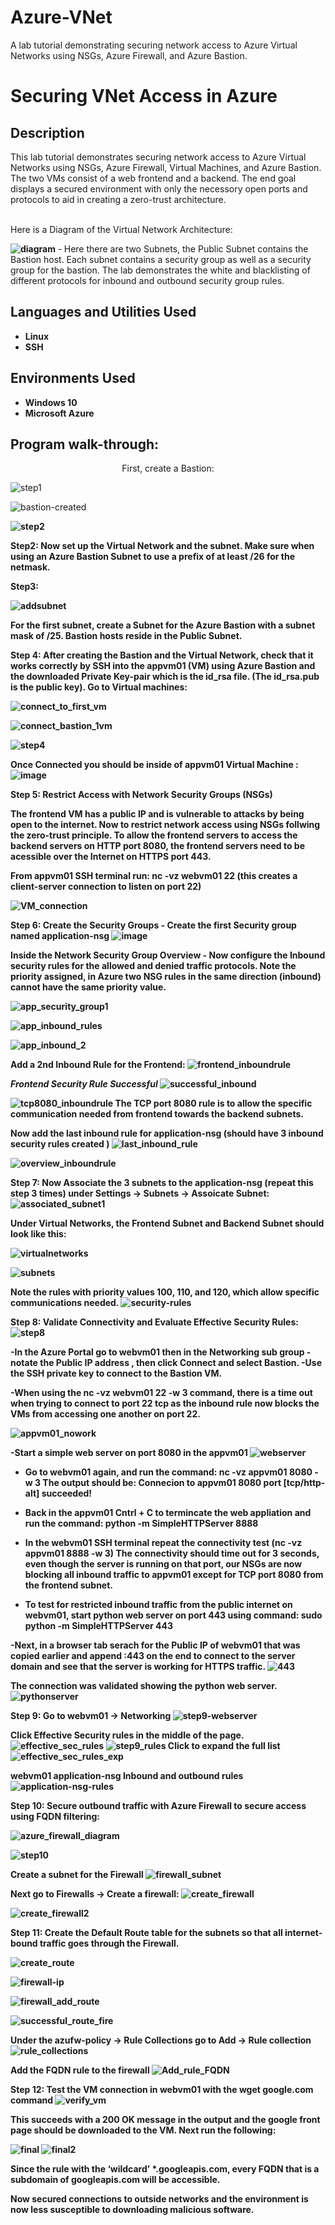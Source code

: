 # Azure-VNet
A lab tutorial demonstrating securing network access to Azure Virtual Networks using NSGs, Azure Firewall, and Azure Bastion. 


<h1>Securing VNet Access in Azure</h1>

 

<h2>Description</h2>
This lab tutorial demonstrates securing network access to Azure Virtual Networks using NSGs, Azure Firewall, Virtual Machines, and Azure Bastion. The two VMs consist of a web frontend and a backend. The end goal displays a secured environment with only the necessory open ports and protocols to aid in creating a zero-trust architecture.
<br></br>

Here is a Diagram of the Virtual Network Architecture:

<b> ![diagram](https://github.com/brireyn/Azure-VNet/assets/96150916/edc7b9b5-bcdc-4f91-b117-20a3e8ce8a45)</b>
-<b> </b>
Here there are two Subnets, the Public Subnet contains the Bastion host. Each subnet contains a security group as well as a security group for the bastion. The lab demonstrates the white and blacklisting of different protocols for inbound and outbound security group rules.

<h2>Languages and Utilities Used</h2>

- <b>Linux</b> 
- <b>SSH</b>

<h2>Environments Used </h2>

- <b>Windows 10</b>
- <b>Microsoft Azure</b>

<h2>Program walk-through:</h2>

<p align="center">
First, create a Bastion: <br/>

![step1](https://github.com/brireyn/Azure-VNet/assets/96150916/7748ef5c-3d8a-4beb-8959-fda25b4d4c20)

![bastion-created](https://github.com/brireyn/Azure-VNet/assets/96150916/326a3783-9196-43a2-9ca9-e5c67f6c2137) 
<b>


![step2](https://github.com/brireyn/Azure-VNet/assets/96150916/e707e765-7106-4fca-89ef-7510c574d326)

Step2: 
Now set up the Virtual Network and the subnet. Make sure when using an Azure Bastion Subnet to use a prefix of at least /26 for the netmask. 

 Step3: 
 
![addsubnet](https://github.com/brireyn/Azure-VNet/assets/96150916/a6972497-28fa-4e2c-adbe-d45dfd87c250)

For the first subnet, create a Subnet for the Azure Bastion with a subnet mask of /25. Bastion hosts reside in the Public Subnet. 
<br>

Step 4:
After creating the Bastion and the Virtual Network, check that it works correctly by SSH into the appvm01 (VM) using Azure Bastion and the downloaded Private Key-pair which is the id_rsa file. (The id_rsa.pub is the public key). Go to Virtual machines:

![connect_to_first_vm](https://github.com/brireyn/Azure-VNet/assets/96150916/2328d89d-5c07-46de-bebc-4f1ec907649a)

![connect_bastion_1vm](https://github.com/brireyn/Azure-VNet/assets/96150916/25a4011c-06b6-4c09-919e-c93152bdb4c6)

![step4](https://github.com/brireyn/Azure-VNet/assets/96150916/1f3be00b-f9a3-44a7-83ce-479d91b23a7f)

Once Connected you should be inside of <bold>appvm01</bold> Virtual Machine : ![image](https://github.com/brireyn/Azure-VNet/assets/96150916/151b4ebc-28f8-43fc-8b51-ada9fd9961ec)

Step 5:  Restrict Access with Network Security Groups (NSGs)

The frontend VM has a public IP and is vulnerable to attacks by being open to the internet. Now to restrict network access using NSGs follwing the zero-trust principle. To allow the frontend servers to access the backend servers on HTTP port 8080, the frontend servers need to be acessible over the Internet on HTTPS port 443. 

From appvm01 SSH terminal run: nc -vz webvm01 22   (this creates a client-server connection to listen on port 22) 

![VM_connection](https://github.com/brireyn/Azure-VNet/assets/96150916/78791886-fca3-46b5-81c9-265ee9b7c89a)

Step 6: Create the Security Groups - Create the first Security group named application-nsg
![image](https://github.com/brireyn/Azure-VNet/assets/96150916/2fa91ee5-9ef4-435e-80cd-a8cc09117934)

Inside the Network Security Group Overview - Now configure the Inbound security rules for the allowed and denied traffic protocols. Note the priority assigned, in Azure two NSG rules in the same direction (inbound) cannot have the same priority value. 

![app_security_group1](https://github.com/brireyn/Azure-VNet/assets/96150916/a8f8ea6c-2a5c-4227-a514-019f413c0f0d)

![app_inbound_rules](https://github.com/brireyn/Azure-VNet/assets/96150916/07bf5014-51a7-4921-ba88-d06920ac8734)

![app_inbound_2](https://github.com/brireyn/Azure-VNet/assets/96150916/08c7d1d1-8ee4-4fc0-820a-447697480ba6)

Add a 2nd Inbound Rule for the Frontend:
![frontend_inboundrule](https://github.com/brireyn/Azure-VNet/assets/96150916/cea2e971-1b05-4e09-bb03-7e1ffdbab476)

*Frontend Security Rule Successful* 
![successful_inbound](https://github.com/brireyn/Azure-VNet/assets/96150916/813bc07b-03db-4198-972e-c7489fb3c476)

![tcp8080_inboundrule](https://github.com/brireyn/Azure-VNet/assets/96150916/131bff13-1b28-45a6-9ce8-5c50428f4e2d)
The TCP port 8080 rule is to allow the specific communication needed from frontend towards the backend subnets.


Now add the last inbound rule for application-nsg  (should have 3 inbound security rules created )
![last_inbound_rule](https://github.com/brireyn/Azure-VNet/assets/96150916/ed51dc00-25bc-42f9-9b09-abbb0986dd52)

![overview_inboundrule](https://github.com/brireyn/Azure-VNet/assets/96150916/cc62c483-89a4-4f72-99ad-677d9ec60821)

Step 7:  Now Associate the 3 subnets to the application-nsg  (repeat this step 3 times) under Settings -> Subnets -> Assoicate Subnet:
![associated_subnet1](https://github.com/brireyn/Azure-VNet/assets/96150916/6708008c-e5c0-4d01-913d-8b3dc6bc139d)

Under Virtual Networks, the Frontend Subnet and Backend Subnet should look like this:

![virtualnetworks](https://github.com/brireyn/Azure-VNet/assets/96150916/0f0918d4-8975-4438-bb2f-299db196cd8c)

![subnets](https://github.com/brireyn/Azure-VNet/assets/96150916/c1b773c4-93d7-4c99-a198-b78b81d927f0)

Note the rules with priority values 100, 110, and 120, which allow specific communications needed.
![security-rules](https://github.com/brireyn/Azure-VNet/assets/96150916/3440dead-cad1-43c6-8ccc-c35c40734fde)

Step 8: Validate Connectivity and Evaluate Effective Security Rules:
![step8](https://github.com/brireyn/Azure-VNet/assets/96150916/a3cb6035-066e-4a0a-a3e8-e31ffd0d5efe)

-In the Azure Portal go to webvm01 then in the Networking sub group - notate the Public IP address , then click Connect and select Bastion.
-Use the SSH private key to connect to the Bastion VM.

-When using the nc -vz webvm01 22 -w 3 command, there is a time out when trying to connect to port 22 tcp as the inbound rule now blocks the VMs from accessing one another on port 22.

![appvm01_nowork](https://github.com/brireyn/Azure-VNet/assets/96150916/47d92440-5c91-47de-8775-b7a448a8bb48)

-Start a simple web server on port 8080 in the appvm01 
![webserver](https://github.com/brireyn/Azure-VNet/assets/96150916/9f0f7142-d22d-44c4-aed2-3bc3f4525ae1)

- Go to webvm01 again, and run the command: nc -vz appvm01 8080 -w 3
  The output should be: Connecion to appvm01 8080 port [tcp/http-alt] succeeded!
  
- Back in the appvm01 Cntrl + C to termincate the web appliation and run the command: python -m SimpleHTTPServer 8888
- In the webvm01 SSH terminal repeat the connectivity test (nc -vz appvm01 8888 -w 3) The connectivity should time out for 3 seconds, even though the server is running on that port, our NSGs are now blocking all inbound traffic to appvm01 except for TCP port 8080 from the frontend subnet.

- To test for restricted inbound traffic from the public internet on webvm01, start python web server on port 443 using command: sudo python -m SimpleHTTPServer 443

-Next, in a browser tab serach for the Public IP of webvm01 that was copied earlier and append :443 on the end to connect to the server domain and see that the server is working for HTTPS traffic.
![443](https://github.com/brireyn/Azure-VNet/assets/96150916/da22736a-2d85-4564-b4b4-76fede5e8724)

The connection was validated showing the python web server. ![pythonserver](https://github.com/brireyn/Azure-VNet/assets/96150916/ccdd68da-883f-4ea1-b053-3dbd306aac4c)

Step 9:
Go to webvm01 -> Networking 
![step9-webserver](https://github.com/brireyn/Azure-VNet/assets/96150916/76d05470-a014-4707-baba-2082dbd0e520)

Click Effective Security rules in the middle of the page.
![effective_sec_rules](https://github.com/brireyn/Azure-VNet/assets/96150916/c7bb826e-4441-42e0-83ee-744cd8e9ff34)
![step9_rules](https://github.com/brireyn/Azure-VNet/assets/96150916/9d1ecc89-2a07-4923-8a1c-e51b6add4c6d)
Click to expand the full list
![effective_sec_rules_exp](https://github.com/brireyn/Azure-VNet/assets/96150916/e76746b5-b07d-4352-9828-429735b5166d)

webvm01 application-nsg  Inbound and outbound rules
![application-nsg-rules](https://github.com/brireyn/Azure-VNet/assets/96150916/65bc8759-6b88-4eff-b21f-bc588dc31d3e)


Step 10: Secure outbound traffic with Azure Firewall to secure access using FQDN filtering: 

![azure_firewall_diagram](https://github.com/brireyn/Azure-VNet/assets/96150916/0a208f4c-306f-42cc-8f0b-ebd9a4b6deab)


![step10](https://github.com/brireyn/Azure-VNet/assets/96150916/d1274732-8046-4981-af4e-e5b6f9ea0fef)

Create a subnet for the Firewall 
![firewall_subnet](https://github.com/brireyn/Azure-VNet/assets/96150916/14bd219d-af1b-4aac-b000-4a2b2a52c36c)

Next go to Firewalls -> Create a firewall:
![create_firewall](https://github.com/brireyn/Azure-VNet/assets/96150916/3935abc4-32d2-4858-9a65-3969ffc8669f)

![create_firewall2](https://github.com/brireyn/Azure-VNet/assets/96150916/d1dad0c7-4bc3-4698-b8e6-e2d11e91e004)

Step 11: Create the Default Route table for the subnets so that all internet-bound traffic goes through the Firewall. 

![create_route](https://github.com/brireyn/Azure-VNet/assets/96150916/c0d41840-9347-4337-b936-4a640b7628ab)

![firewall-ip](https://github.com/brireyn/Azure-VNet/assets/96150916/25709d79-84eb-42ce-9a6f-7fc719a73271)


![firewall_add_route](https://github.com/brireyn/Azure-VNet/assets/96150916/aaaf8a66-9a0f-4391-8670-b08b81351647)

![successful_route_fire](https://github.com/brireyn/Azure-VNet/assets/96150916/516fbd37-dcc8-4c0a-9f5e-1cb88980c821)

Under the azufw-policy -> Rule Collections go to Add -> Rule collection
![rule_collections](https://github.com/brireyn/Azure-VNet/assets/96150916/712b2bd0-a9d1-4619-a17f-ab7bdf81b867)

Add the FQDN rule to the firewall
![Add_rule_FQDN](https://github.com/brireyn/Azure-VNet/assets/96150916/fb1fe023-72f6-4a1f-a820-ca78e9b9bb00)

Step 12: Test the VM connection in webvm01 with the wget google.com command
![verify_vm](https://github.com/brireyn/Azure-VNet/assets/96150916/74fe73ba-a55e-4448-964e-c9ae362f8416)

This succeeds with a 200 OK message in the output and the google front page should be downloaded to the VM. Next run the following: 

![final](https://github.com/brireyn/Azure-VNet/assets/96150916/ae735e3f-0104-453f-ab3d-328d2daa6ded)
![final2](https://github.com/brireyn/Azure-VNet/assets/96150916/bff56ffe-5128-4044-a6a1-b5f24d26e376)

Since the rule with the ‘wildcard’ *.googleapis.com, every FQDN that is a subdomain of googleapis.com will be accessible.

Now secured connections to outside networks and the environment is now less susceptible to downloading malicious software. 



































<br />


<br />
 <br/>

</p>

